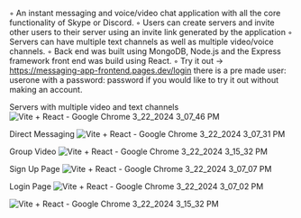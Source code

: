 ◦ An instant messaging and voice/video chat application with all the core functionality of Skype or Discord. 
◦ Users can create servers and invite other users to their server using an invite link generated by the application
◦ Servers can have multiple text channels as well as multiple video/voice channels. 
◦ Back end was built using MongoDB, Node.js and the Express framework front end was build using React. 
◦ Try it out → https://messaging-app-frontend.pages.dev/login there is a pre made user: userone with a password: password if you would like to try it out without making an account. 

Servers with multiple video and text channels ![Vite + React - Google Chrome 3_22_2024 3_07_46 PM](https://github.com/MatthewGsell/messaging-app/assets/122045067/a2a0b6f8-f878-4e67-a280-4e3e97ad30f5)
        
Direct Messaging ![Vite + React - Google Chrome 3_22_2024 3_07_31 PM](https://github.com/MatthewGsell/messaging-app/assets/122045067/12a660aa-a418-4ab3-a4d8-fe0a594fff3f)
        
Group Video ![Vite + React - Google Chrome 3_22_2024 3_15_32 PM](https://github.com/MatthewGsell/messaging-app/assets/122045067/f45b287c-87d7-4edd-aac8-cf4a06d29f7e)
        
Sign Up Page ![Vite + React - Google Chrome 3_22_2024 3_07_07 PM](https://github.com/MatthewGsell/messaging-app/assets/122045067/473fa47b-1a8f-4d6b-ae82-1aad49d61cdf)
        
Login Page ![Vite + React - Google Chrome 3_22_2024 3_07_02 PM](https://github.com/MatthewGsell/messaging-app/assets/122045067/f25ff524-f648-4c88-b841-eb6b7891e1ee)



![Vite + React - Google Chrome 3_22_2024 3_15_32 PM](https://github.com/MatthewGsell/messaging-app/assets/122045067/1cc8dc23-675d-48da-b318-1c58b996cae6)
